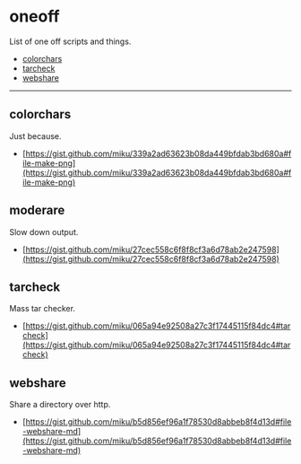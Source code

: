 # oneoff

List of one off scripts and things.

* [colorchars](https://github.com/miku/oneoff#colorchars)
* [tarcheck](https://github.com/miku/oneoff#tarcheck)
* [webshare](https://github.com/miku/oneoff#webshare)

----

## colorchars

Just because.

* [https://gist.github.com/miku/339a2ad63623b08da449bfdab3bd680a#file-make-png](https://gist.github.com/miku/339a2ad63623b08da449bfdab3bd680a#file-make-png)

## moderare

Slow down output.

* [https://gist.github.com/miku/27cec558c6f8f8cf3a6d78ab2e247598](https://gist.github.com/miku/27cec558c6f8f8cf3a6d78ab2e247598)

## tarcheck

Mass tar checker.

* [https://gist.github.com/miku/065a94e92508a27c3f17445115f84dc4#tarcheck](https://gist.github.com/miku/065a94e92508a27c3f17445115f84dc4#tarcheck)

## webshare

Share a directory over http.

* [https://gist.github.com/miku/b5d856ef96a1f78530d8abbeb8f4d13d#file-webshare-md](https://gist.github.com/miku/b5d856ef96a1f78530d8abbeb8f4d13d#file-webshare-md)
